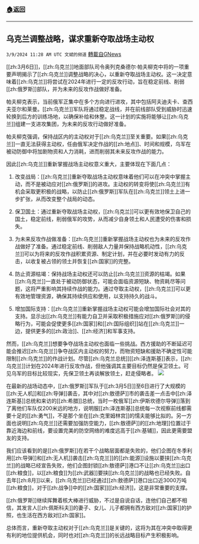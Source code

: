 ###  [:house:返回](README.md)
---


## 乌克兰调整战略，谋求重新夺取战场主动权
`3/9/2024 11:28 AM UTC 文斌的频道` [轉載自GNews](https://gnews.org/articles/2379745)

[[zh:3月6日]]，[[zh:乌克兰]]地面部队司令奥列克桑德尔·帕夫柳克中将的一项重要声明揭示了[[zh:乌克兰]]调整战略的决心，以重新夺取战场主动权。这一决定意味着[[zh:乌克兰]]将尝试在2024年进行一定的反攻行动，旨在稳定前线、削弱[[zh:俄罗斯]]部队，并为未来的反攻作战做好准备。

帕夫柳克表示，当前俄军正集中在多个方向进行进攻，其中包括阿夫迪夫卡、查西夫亚尔和莱曼。[[zh:乌克兰]]军队将通过稳定战线，并在前线部队受到威胁时迅速轮换到后方的训练场地，以确保补给和休整。这一计划的实施将能够让[[zh:乌克兰]]组建一支进攻集团，为未来的反攻行动做好准备。

帕夫柳克强调，保持战区内的主动权对于[[zh:乌克兰]]至关重要。如果[[zh:乌克兰]]一直无法获得主动权，任由俄军决定作战的[[zh:地点]]、时间和规模，乌军在被动防御中将加剧物资和人力消耗，进而削弱其未来反攻作战的能力。

因此[[zh:乌克兰]]重新掌握战场主动权意义重大，主要体现在下面几点：

1. 改变战局：[[zh:乌克兰]]重新夺取战场主动权意味着他们可以在冲突中掌握主动，而不是被动应对[[zh:俄罗斯]]的进攻。主动权的转变将使[[zh:乌克兰]]有机会采取更积极的战略，以防止[[zh:俄罗斯]]军队在[[zh:乌克兰]]领土上进一步扩张，从而改变整个战局的动态。

2. 保卫国土：通过重新夺取战场主动权，[[zh:乌克兰]]可以更有效地保卫自己的国土，稳定前线，削弱俄军的攻势，从而减少自身领土和人民遭受的伤害和损失。

3. 为未来反攻作战做准备：[[zh:乌克兰]]重新掌握战场主动权也为未来的反攻作战做好了准备。通过稳定前线、削弱敌人力量并保持战略机动性，[[zh:乌克兰]]可以为将来的反攻作战积累资源、制定计划，并在必要时发动有力的反击，以收复被占领的领土并恢复[[zh:国家]]的完整。

4. 防止资源枯竭：保持战场主动权还可以防止[[zh:乌克兰]]资源的枯竭。如果[[zh:乌克兰]]一直处于被动防御状态，可能会面临资源短缺、物资耗尽等问题，这将严重影响其持续作战的能力。通过夺取主动权，[[zh:乌克兰]]可以更有效地管理资源，确保其持续供应和使用，以支持持久的战斗。

5. 增加国际支持：[[zh:乌克兰]]重新掌握战场主动权可能会增加国际社会对其的支持。显示出[[zh:乌克兰]]有能力自卫并采取积极措施应对[[zh:俄罗斯]]的侵略行为，可能会促使更多[[zh:国家]]和[[zh:国际组织]]站在[[zh:乌克兰]]一边，提供更多的[[zh:政治]]、[[zh:经济]]和军事支持。

然而，[[zh:乌克兰]]想要争夺战场主动权也面临一些挑战。西方援助的不断延迟可能会推迟[[zh:乌克兰]]争夺战区内主动权的努力，而物资短缺和援助不确定性可能限制[[zh:乌克兰]]的作战计划。尽管[[zh:乌克兰总统]][[zh:泽连斯基]]表示，[[zh:乌克兰]]计划在2024年进行反攻作战，但他强调其主要目标仍然是保卫领土。可见乌军的目标比较现实，先保卫领土再谈解放领土，赶走侵略者。
![](ipfs://QmbW1DBgtEBTVBoMm2zAaZDEkgVZ1PvzbqZ5ySBGMyVp3w?.png)


在最新的战场动态中，[[zh:俄罗斯]]军队于[[zh:3月5日]]至6日进行了大规模的[[zh:无人机]]和[[zh:导弹]]袭击，其中对[[zh:敖德萨]]市的袭击差一点击中[[zh:泽连斯基]]总统和来访的[[zh:希腊]]总统，当时一枚俄军[[zh:伊斯坎德尔导弹]]落到了离他们车队仅200米远的地方，说明服[[zh:泽连斯基]]总统每一次视察前线都需要十足的[[zh:勇气]]，不是那个坐在[[zh:克里姆林宫]]的懦夫能够比拟的。另一方面也说明[[zh:乌克兰]]还需要加强防空能力，[[zh:敖德萨]]的[[zh:地理]]位置过于靠近海边和前线，要设置完美的防空网络的难度远高于[[zh:基辅]]，因此更需要盟友的支持。

我们应该看到的是[[zh:俄罗斯]]在若干个战略层面都是失败的，他们企图在冬季利用[[zh:导弹]]和[[zh:无人机]]袭击[[zh:乌克兰]]的[[zh:能源]]设施以要挟[[zh:乌克兰]]的战略已经宣告失败，他们企图封锁[[zh:敖德萨]]港口不让[[zh:乌克兰]]出口[[zh:粮食]]，以[[zh:粮食]]为[[zh:武器]]要挟[[zh:乌克兰]]的战略也已经失败。自去年[[zh:8月]]以来，[[zh:乌克兰]]已经通过[[zh:敖德萨]]港口出口近3000万吨[[zh:粮食]]，对于[[zh:战争]]中的[[zh:国家]][[zh:经济]]，这是非常重要的支撑。

[[zh:俄罗斯]]继续挥舞着核大棒进行威胁，不过是自说自话，连他们自己都不相信，其发言人[[zh:佩斯科夫]]的妻子、女儿、儿子都拥有西方敌对[[zh:国家]]的护照，也生活在西方敌对[[zh:国家]]。

总体而言，重新夺取主动权对于[[zh:乌克兰]]是关键的，这将为其在冲突中取得更有利的地位提供机会，同时也对[[zh:乌克兰]]的长远战略目标产生积极影响。
